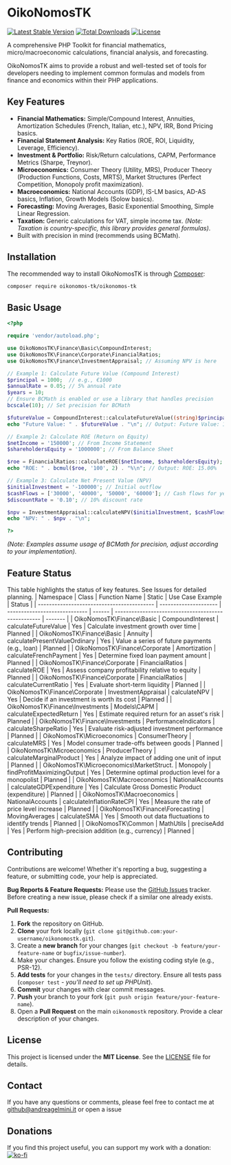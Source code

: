 # OikoNomosTK
[![Latest Stable Version](https://img.shields.io/packagist/v/AndreaGelmini/oikonomostk.svg?style=flat-square)](https://packagist.org/packages/AndreaGelmini/oikonomostk) [![Total Downloads](https://img.shields.io/packagist/dt/AndreaGelmini/oikonomostk.svg?style=flat-square)](https://packagist.org/packages/AndreaGelmini/oikonomostk) [![License](https://img.shields.io/packagist/l/AndreaGelmini/oikonomostk.svg?style=flat-square)](https://packagist.org/packages/AndreaGelmini/oikonomostk) 

A comprehensive PHP Toolkit for financial mathematics, micro/macroeconomic calculations, financial analysis, and forecasting.

OikoNomosTK aims to provide a robust and well-tested set of tools for developers needing to implement common formulas and models from finance and economics within their PHP applications.

## Key Features

* **Financial Mathematics:** Simple/Compound Interest, Annuities, Amortization Schedules (French, Italian, etc.), NPV, IRR, Bond Pricing basics.
* **Financial Statement Analysis:** Key Ratios (ROE, ROI, Liquidity, Leverage, Efficiency).
* **Investment & Portfolio:** Risk/Return calculations, CAPM, Performance Metrics (Sharpe, Treynor).
* **Microeconomics:** Consumer Theory (Utility, MRS), Producer Theory (Production Functions, Costs, MRTS), Market Structures (Perfect Competition, Monopoly profit maximization).
* **Macroeconomics:** National Accounts (GDP), IS-LM basics, AD-AS basics, Inflation, Growth Models (Solow basics).
* **Forecasting:** Moving Averages, Basic Exponential Smoothing, Simple Linear Regression.
* **Taxation:** Generic calculations for VAT, simple income tax. *(Note: Taxation is country-specific, this library provides general formulas)*.
* Built with precision in mind (recommends using BCMath).

## Installation

The recommended way to install OikoNomosTK is through [Composer](https://getcomposer.org/):

```bash
composer require oikonomos-tk/oikonomos-tk
```
## Basic Usage
```php
<?php

require 'vendor/autoload.php';

use OikoNomosTK\Finance\Basic\CompoundInterest;
use OikoNomosTK\Finance\Corporate\FinancialRatios;
use OikoNomosTK\Finance\InvestmentAppraisal; // Assuming NPV is here

// Example 1: Calculate Future Value (Compound Interest)
$principal = 1000;  // e.g., €1000
$annualRate = 0.05; // 5% annual rate
$years = 10;
// Ensure BCMath is enabled or use a library that handles precision
bcscale(10); // Set precision for BCMath

$futureValue = CompoundInterest::calculateFutureValue((string)$principal, (string)$annualRate, $years);
echo "Future Value: " . $futureValue . "\n"; // Output: Future Value: 1628.894627

// Example 2: Calculate ROE (Return on Equity)
$netIncome = '150000'; // From Income Statement
$shareholdersEquity = '1000000'; // From Balance Sheet

$roe = FinancialRatios::calculateROE($netIncome, $shareholdersEquity);
echo "ROE: " . bcmul($roe, '100', 2) . "%\n"; // Output: ROE: 15.00%

// Example 3: Calculate Net Present Value (NPV)
$initialInvestment = '-100000'; // Initial outflow
$cashFlows = ['30000', '40000', '50000', '60000']; // Cash flows for years 1-4
$discountRate = '0.10'; // 10% discount rate

$npv = InvestmentAppraisal::calculateNPV($initialInvestment, $cashFlows, $discountRate);
echo "NPV: " . $npv . "\n";

?>
```
*(Note: Examples assume usage of BCMath for precision, adjust according to your implementation).*

## Feature Status

This table highlights the status of key features. See Issues for detailed planning.
| Namespace                                  | Class                 | Function Name                 | Static | Use Case Example                                    | Status  |
| ------------------------------------------ | --------------------- | ----------------------------- | ------ | --------------------------------------------------- | ------- |
| OikoNomosTK\\Finance\\Basic                | CompoundInterest      | calculateFutureValue          | Yes    | Calculate investment growth over time               | Planned |
| OikoNomosTK\\Finance\\Basic                | Annuity               | calculatePresentValueOrdinary | Yes    | Value a series of future payments (e.g., loan)      | Planned |
| OikoNomosTK\\Finance\\Corporate            | Amortization          | calculateFrenchPayment        | Yes    | Determine fixed loan payment amount                 | Planned |
| OikoNomosTK\\Finance\\Corporate            | FinancialRatios       | calculateROE                  | Yes    | Assess company profitability relative to equity     | Planned |
| OikoNomosTK\\Finance\\Corporate            | FinancialRatios       | calculateCurrentRatio         | Yes    | Evaluate short-term liquidity                       | Planned |
| OikoNomosTK\\Finance\\Corporate            | InvestmentAppraisal   | calculateNPV                  | Yes    | Decide if an investment is worth its cost           | Planned |
| OikoNomosTK\\Finance\\Investments          | Models\\CAPM          | calculateExpectedReturn       | Yes    | Estimate required return for an asset's risk        | Planned |
| OikoNomosTK\\Finance\\Investments          | PerformanceIndicators | calculateSharpeRatio          | Yes    | Evaluate risk-adjusted investment performance       | Planned |
| OikoNomosTK\\Microeconomics                | ConsumerTheory        | calculateMRS                  | Yes    | Model consumer trade-offs between goods             | Planned |
| OikoNomosTK\\Microeconomics                | ProducerTheory        | calculateMarginalProduct      | Yes    | Analyze impact of adding one unit of input          | Planned |
| OikoNomosTK\\Microeconomics\\MarketStruct. | Monopoly              | findProfitMaximizingOutput    | Yes    | Determine optimal production level for a monopolist | Planned |
| OikoNomosTK\\Macroeconomics                | NationalAccounts      | calculateGDPExpenditure       | Yes    | Calculate Gross Domestic Product (expenditure)      | Planned |
| OikoNomosTK\\Macroeconomics                | NationalAccounts      | calculateInflationRateCPI     | Yes    | Measure the rate of price level increase            | Planned |
| OikoNomosTK\\Finance\\Forecasting          | MovingAverages        | calculateSMA                  | Yes    | Smooth out data fluctuations to identify trends     | Planned |
| OikoNomosTK\\Common                        | MathUtils             | preciseAdd                    | Yes    | Perform high-precision addition (e.g., currency)    | Planned |

## Contributing

Contributions are welcome! Whether it's reporting a bug, suggesting a feature, or submitting code, your help is appreciated.

**Bug Reports & Feature Requests:** Please use the [GitHub Issues](https://www.google.com/search?q=https://github.com/AndreaGelmini/oikonomostk/issues) tracker. Before creating a new issue, please check if a similar one already exists.

**Pull Requests:**

1.  **Fork** the repository on GitHub.
2.  **Clone** your fork locally (`git clone git@github.com:your-username/oikonomostk.git`).
3.  Create a **new branch** for your changes (`git checkout -b feature/your-feature-name` or `bugfix/issue-number`).
4.  Make your changes. Ensure you follow the existing coding style (e.g., PSR-12).
5.  **Add tests** for your changes in the `tests/` directory. Ensure all tests pass (`composer test` - _you'll need to set up PHPUnit_).
6.  **Commit** your changes with clear commit messages.
7.  **Push** your branch to your fork (`git push origin feature/your-feature-name`).
8.  Open a **Pull Request** on the main `oikonomostk` repository. Provide a clear description of your changes.

## License

This project is licensed under the **MIT License**. See the [LICENSE](https://www.google.com/search?q=MIT) file for details.

## Contact
If you have any questions or comments, please feel free to contact me at [github@andreagelmini.it](mailto:github@andreagelmini.it) or open a issue


## Donations
If you find this project useful, you can support my work with a donation:
[![ko-fi](https://ko-fi.com/img/githubbutton_sm.svg)](https://ko-fi.com/X8X415RASI)